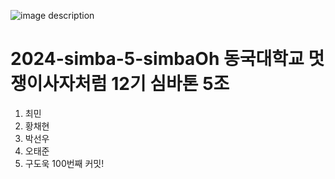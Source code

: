 ![image description](https://capsule-render.vercel.app/api?type=venom&height=300&color=A4DACD&text=CHEAT%20KEY&fontColor=1E3D46&fontSize=70&descAlign=50&descAlignY=50&fontAlignY=50&reversal=false&textBg=false&rotate=0&strokeWidth=0&section=header&fontAlign=50)
# 2024-simba-5-simbaOh 동국대학교 멋쟁이사자처럼 12기 심바톤 5조
1. 최민 
2. 황채현
3. 박선우 
4. 오태준
5. 구도욱
100번째 커밋!

